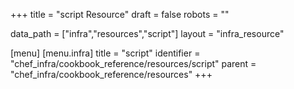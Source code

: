 +++
title = "script Resource"
draft = false
robots = ""

data_path = ["infra","resources","script"]
layout = "infra_resource"


[menu]
  [menu.infra]
    title = "script"
    identifier = "chef_infra/cookbook_reference/resources/script"
    parent = "chef_infra/cookbook_reference/resources"
+++

<!-- The contents of this page are automatically generated from the script.yaml file in the data directory. -->
<!-- To suggest a change, edit the https://github.com/chef/chef/blob/master/lib/chef/resource/script.rb file
      and submit a pull request to the https://github.com/chef/chef repository. -->
